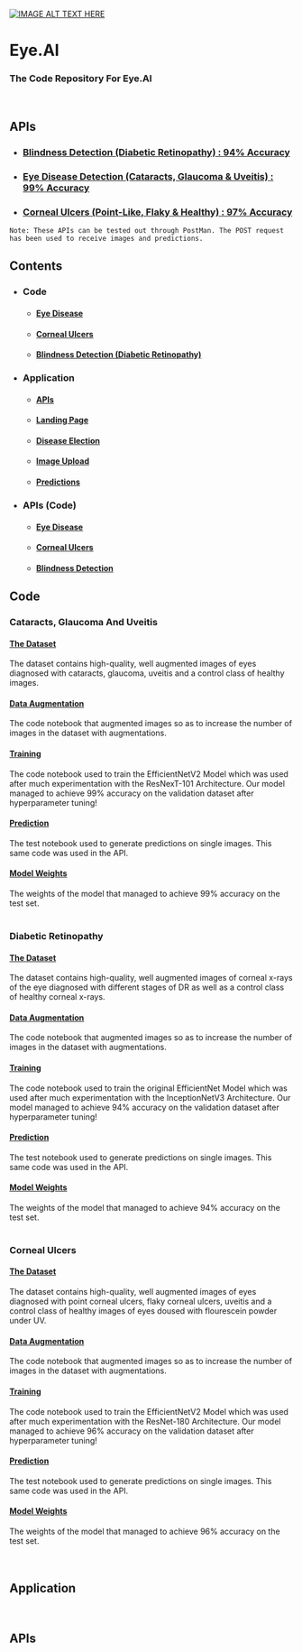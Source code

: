 [![IMAGE ALT TEXT HERE](https://img.youtube.com/vi/H3gy18s9K-M/maxresdefault.jpg)](https://www.youtube.com/watch?v=H3gy18s9K-M)

# Eye.AI
### The Code Repository For Eye.AI <br>
<br>

## APIs
- ### [Blindness Detection (Diabetic Retinopathy) : 94% Accuracy](https://eyeai-blindness.herokuapp.com/)
- ### [Eye Disease Detection (Cataracts, Glaucoma & Uveitis) : 99% Accuracy](https://eyeai-eyedisease.herokuapp.com/)
- ### [Corneal Ulcers (Point-Like, Flaky & Healthy) : 97% Accuracy](https://eyeai-cornealulcers.herokuapp.com/)
`Note: These APIs can be tested out through PostMan. The POST request has been used to receive images and predictions.`
<br>

## Contents
- ### Code
  - #### [Eye Disease](https://github.com/Ansh3101/Eye.AI/tree/main/Code/Cataract%2C%20Glaucoma%20%26%20Uveitis/)
  - #### [Corneal Ulcers](https://github.com/Ansh3101/Eye.AI/tree/main/Code/Corneal%20Ulcers/)
  - #### [Blindness Detection (Diabetic Retinopathy)](https://github.com/Ansh3101/Eye.AI/tree/main/Code/Blindness%20Detection/)
- ### Application
  - #### [APIs](https://github.com/Ansh3101/Eye.AI/blob/main/Application/Post.cs)
  - #### [Landing Page](https://github.com/Ansh3101/Eye.AI/blob/main/Application/MainWindow.xaml)
  - #### [Disease Election](https://github.com/Ansh3101/Eye.AI/blob/main/Application/SelectionPage.xaml)
  - #### [Image Upload](https://github.com/Ansh3101/Eye.AI/blob/main/Application/PredictionPage.xaml)
  - #### [Predictions](https://github.com/Ansh3101/Eye.AI/blob/main/Application/ShowPrediction.xaml)
- ### APIs (Code)
  - #### [Eye Disease](https://github.com/Ansh3101/Eye.AI/tree/main/APIs/Eye%20Disease/)
  - #### [Corneal Ulcers](https://github.com/Ansh3101/Eye.AI/tree/main/APIs/Corneal%20Ulcers/)
  - #### [Blindness Detection](https://github.com/Ansh3101/Eye.AI/tree/main/APIs/Blindness/)

## Code

### Cataracts, Glaucoma And Uveitis
#### [The Dataset](https://github.com/Ansh3101/Eye.AI/tree/main/Code/Cataract%2C%20Glaucoma%20%26%20Uveitis/Data/)
The dataset contains high-quality, well augmented images of eyes diagnosed with cataracts, glaucoma, uveitis and a control class of healthy images.
#### [Data Augmentation](https://github.com/Ansh3101/Eye.AI/blob/main/Code/Cataract%2C%20Glaucoma%20%26%20Uveitis/DataAugmentation.ipynb)
The code notebook that augmented images so as to increase the number of images in the dataset with augmentations.
#### [Training](https://github.com/Ansh3101/Eye.AI/blob/main/Code/Cataract%2C%20Glaucoma%20%26%20Uveitis/Training.ipynb)
The code notebook used to train the EfficientNetV2 Model which was used after much experimentation with the ResNexT-101 Architecture. Our model managed to achieve 99% accuracy on the validation dataset after hyperparameter tuning!
#### [Prediction](https://github.com/Ansh3101/Eye.AI/blob/main/Code/Cataract%2C%20Glaucoma%20%26%20Uveitis/Prediction.ipynb)
The test notebook used to generate predictions on single images. This same code was used in the API.
#### [Model Weights](https://github.com/Ansh3101/Eye.AI/blob/main/Code/Cataract%2C%20Glaucoma%20%26%20Uveitis/EyeDisease.pth)
The weights of the model that managed to achieve 99% accuracy on the test set.
<br><br>

### Diabetic Retinopathy
#### [The Dataset](https://github.com/Ansh3101/Eye.AI/tree/main/Code/Blindness%20Detection/Data%20(Test)/)
The dataset contains high-quality, well augmented images of corneal x-rays of the eye diagnosed with different stages of DR as well as a control class of healthy corneal x-rays.
#### [Data Augmentation](https://github.com/Ansh3101/Eye.AI/blob/main/Code/Blindness%20Detection/DataAugmentation.ipynb)
The code notebook that augmented images so as to increase the number of images in the dataset with augmentations.
#### [Training](https://github.com/Ansh3101/Eye.AI/blob/main/Code/Blindness%20Detection/Training.ipynb)
The code notebook used to train the original EfficientNet Model which was used after much experimentation with the InceptionNetV3 Architecture. Our model managed to achieve 94% accuracy on the validation dataset after hyperparameter tuning!
#### [Prediction](https://github.com/Ansh3101/Eye.AI/blob/main/Code/Blindness%20Detection/Prediction.ipynb)
The test notebook used to generate predictions on single images. This same code was used in the API.
#### [Model Weights](https://github.com/Ansh3101/Eye.AI/blob/main/Code/Blindness%20Detection/blindness.pth)
The weights of the model that managed to achieve 94% accuracy on the test set.
<br><br>

### Corneal Ulcers
#### [The Dataset](https://github.com/Ansh3101/Eye.AI/tree/main/Code/Corneal%20Ulcers/Data/)
The dataset contains high-quality, well augmented images of eyes diagnosed with point corneal ulcers, flaky corneal ulcers, uveitis and a control class of healthy images of eyes doused with flourescein powder under UV.
#### [Data Augmentation](https://github.com/Ansh3101/Eye.AI/blob/main/Code/Corneal%20Ulcers/DataAugmentation.ipynb)
The code notebook that augmented images so as to increase the number of images in the dataset with augmentations.
#### [Training](https://github.com/Ansh3101/Eye.AI/blob/main/Code/Corneal%20Ulcers/Training.ipynb)
The code notebook used to train the EfficientNetV2 Model which was used after much experimentation with the ResNet-180 Architecture. Our model managed to achieve 96% accuracy on the validation dataset after hyperparameter tuning!
#### [Prediction](https://github.com/Ansh3101/Eye.AI/blob/main/Code/Corneal%20Ulcers/Prediction.ipynb)
The test notebook used to generate predictions on single images. This same code was used in the API.
#### [Model Weights](https://github.com/Ansh3101/Eye.AI/blob/main/Code/Corneal%20Ulcers/cornealulcers.pth)
The weights of the model that managed to achieve 96% accuracy on the test set.
<br><br><br>

## Application
<br>

## APIs
<br>

<!--
## APIs

### Public Links (Use POST Method On Postman)
- ### [Blindness Detection (Diabetic Retinopathy) : 94% Accuracy](https://eyeai-blindness.herokuapp.com/)
- ### [Eye Disease Detection (Cataracts, Glaucoma & Uveitis) : 98% Accuracy](https://eyeai-eyedisease.herokuapp.com/)
- ### [Corneal Ulcers (Point-Like, Flaky & Healthy) : 96% Accuracy](https://eyeai-cornealulcers.herokuapp.com/)
<br><br>

### [Elevator Pitch And Code Walkthrough](https://youtu.be/H3gy18s9K-M)
-->
